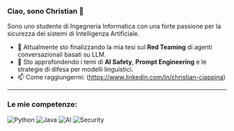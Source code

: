### Ciao, sono Christian 👋

Sono uno studente di Ingegneria Informatica con una forte passione per la sicurezza dei sistemi di Intelligenza Artificiale.

- 🔭 Attualmente sto finalizzando la mia tesi sul **Red Teaming** di agenti conversazionali basati su LLM.
- 🌱 Sto approfondendo i temi di **AI Safety**, **Prompt Engineering** e le strategie di difesa per modelli linguistici.
- 📫 Come raggiungermi: (https://www.linkedin.com/in/christian-ciappina)

---

### Le mie competenze:

![Python](https://img.shields.io/badge/python-3670A0?style=for-the-badge&logo=python&logoColor=ffdd54)
![Java](https://img.shields.io/badge/java-%23ED8B00.svg?style=for-the-badge&logo=openjdk&logoColor=white)
![AI](https://img.shields.io/badge/AI-%230074D9.svg?style=for-the-badge&logo=openai&logoColor=white)
![Security](https://img.shields.io/badge/Security-%2300BFFF.svg?style=for-the-badge&logo=lock&logoColor=white)
